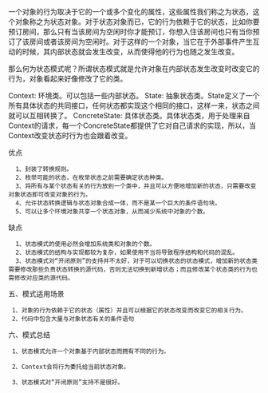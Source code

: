 一个对象的行为取决于它的一个或多个变化的属性，这些属性我们称之为状态，这个对象称之为状态对象。对于状态对象而已，它的行为依赖于它的状态，比如你要预订房间，那么只有当该房间为空闲时你才能预订，你想入住该房间也只有当你预订了该房间或者该房间为空闲时。对于这样的一个对象，当它在于外部事件产生互动的时候，其内部状态就会发生改变，从而使得他的行为也随之发生改变。

那么何为状态模式呢？所谓状态模式就是允许对象在内部状态发生改变时改变它的行为，对象看起来好像修改了它的类。

Context: 环境类。可以包括一些内部状态。
State: 抽象状态类。State定义了一个所有具体状态的共同接口，任何状态都实现这个相同的接口，这样一来，状态之间就可以互相转换了。
ConcreteState: 具体状态类。具体状态类，用于处理来自Context的请求，每一个ConcreteState都提供了它对自己请求的实现，所以，当Context改变状态时行为也会跟着改变。





优点

      1、封装了转换规则。
      2、枚举可能的状态，在枚举状态之前需要确定状态种类。
      3、将所有与某个状态有关的行为放到一个类中，并且可以方便地增加新的状态，只需要改变对象状态即可改变对象的行为。
      4、允许状态转换逻辑与状态对象合成一体，而不是某一个巨大的条件语句块。
      5、可以让多个环境对象共享一个状态对象，从而减少系统中对象的个数。
缺点

      1、状态模式的使用必然会增加系统类和对象的个数。
      2、状态模式的结构与实现都较为复杂，如果使用不当将导致程序结构和代码的混乱。
      3、状态模式对“开闭原则”的支持并不太好，对于可以切换状态的状态模式，增加新的状态类需要修改那些负责状态转换的源代码，否则无法切换到新增状态；而且修改某个状态类的行为也需修改对应类的源代码。
五、模式适用场景

     1、对象的行为依赖于它的状态（属性）并且可以根据它的状态改变而改变它的相关行为。
     2、代码中包含大量与对象状态有关的条件语句
六、模式总结


     1、状态模式允许一个对象基于内部状态而拥有不同的行为。

     2、Context会将行为委托给当前状态对象。

     3、状态模式对“开闭原则”支持不是很好。